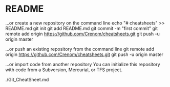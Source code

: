 # README

…or create a new repository on the command line
echo "# cheatsheets" >> README.md
git init
git add README.md
git commit -m "first commit"
git remote add origin https://github.com/Crenom/cheatsheets.git
git push -u origin master

…or push an existing repository from the command line
git remote add origin https://github.com/Crenom/cheatsheets.git
git push -u origin master

…or import code from another repository
You can initialize this repository with code from a Subversion, Mercurial, or TFS project.

./Git_CheatSheet.md